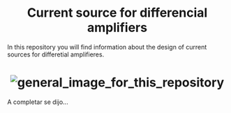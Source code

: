 <h1 align="center">Current source for differencial amplifiers</h1>

In this repository you will find information about the design of current sources for differetial amplifieres. 
<h1 align="center">
	<img src="" alt="general_image_for_this_repository">
</h1>

A completar se dijo...
